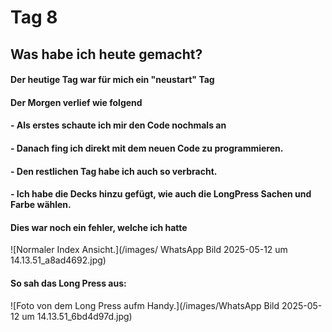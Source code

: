 # Tag 8

## Was habe ich heute gemacht?

#### Der heutige Tag war für mich ein "neustart" Tag

#### Der Morgen verlief wie folgend

#### - Als erstes schaute ich mir den Code nochmals an

#### - Danach fing ich direkt mit dem neuen Code zu programmieren.

#### - Den restlichen Tag habe ich auch so verbracht.

#### - Ich habe die Decks hinzu gefügt, wie auch die LongPress Sachen und Farbe wählen.

#### Dies war noch ein fehler, welche ich hatte

![Normaler Index Ansicht.](/images/ WhatsApp Bild 2025-05-12 um 14.13.51_a8ad4692.jpg)

#### So sah das Long Press aus: 

![Foto von dem Long Press aufm Handy.](/images/WhatsApp Bild 2025-05-12 um 14.13.51_6bd4d97d.jpg)
